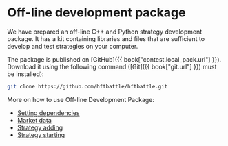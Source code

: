 # Off-line development package

We have prepared an off-line C++ and Python strategy development package.
It has a kit containing libraries and files that are sufficient to develop and test strategies on your computer.

The package is published on [GitHub]({{ book["contest.local_pack.url"] }}).
Download it using the following command ([Git]({{ book["git.url"] }}) must be installed):

```bash
git clone https://github.com/hftbattle/hftbattle.git
```

More on how to use Off-line Development Package:

- [Setting dependencies](requirements.md)
- [Market data](data.md)
- [Strategy adding](add_strategy.md)
- [Strategy starting](run_strategy.md)

